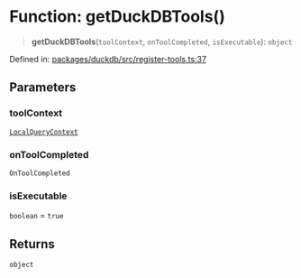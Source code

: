 # Function: getDuckDBTools()

> **getDuckDBTools**(`toolContext`, `onToolCompleted`, `isExecutable`): `object`

Defined in: [packages/duckdb/src/register-tools.ts:37](https://github.com/GeoDaCenter/openassistant/blob/2c7e2a603db0fcbd6603996e5ea15006191c5f7f/packages/duckdb/src/register-tools.ts#L37)

## Parameters

### toolContext

[`LocalQueryContext`](../interfaces/LocalQueryContext.md)

### onToolCompleted

`OnToolCompleted`

### isExecutable

`boolean` = `true`

## Returns

`object`
